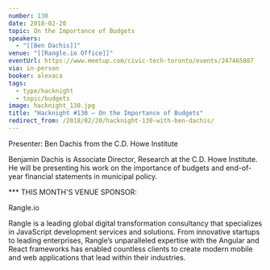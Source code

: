 ```yaml
---
number: 130
date: 2018-02-20
topic: On the Importance of Budgets
speakers:
  - "[[Ben Dachis]]"
venue: "[[Rangle.io Office]]"
eventUrl: https://www.meetup.com/civic-tech-toronto/events/247465887
via: in-person
booker: alexaca
tags:
  - type/hacknight
  - topic/budgets
image: hacknight_130.jpg
title: "Hacknight #130 – On the Importance of Budgets"
redirect_from: /2018/02/20/hacknight-130-with-ben-dachis/
---
```


Presenter: Ben Dachis from the C.D. Howe Institute

Benjamin Dachis is Associate Director, Research at the C.D. Howe Institute. He will be presenting his work on the importance of budgets and end-of-year financial statements in municipal policy.

*** THIS MONTH'S VENUE SPONSOR:

Rangle.io

Rangle is a leading global digital transformation consultancy that specializes in JavaScript development services and solutions. From innovative startups to leading enterprises, Rangle’s unparalleled expertise with the Angular and React frameworks has enabled countless clients to create modern mobile and web applications that lead within their industries.
